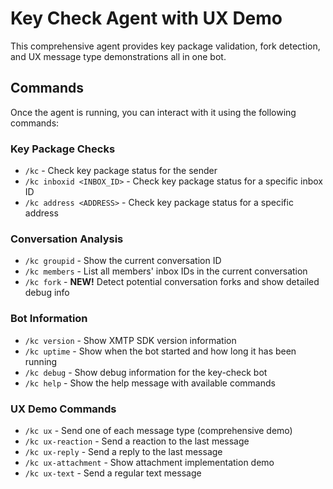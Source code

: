 # Key Check Agent with UX Demo

This comprehensive agent provides key package validation, fork detection, and UX message type demonstrations all in one bot.

## Commands

Once the agent is running, you can interact with it using the following commands:

### Key Package Checks

- `/kc` - Check key package status for the sender
- `/kc inboxid <INBOX_ID>` - Check key package status for a specific inbox ID
- `/kc address <ADDRESS>` - Check key package status for a specific address

### Conversation Analysis

- `/kc groupid` - Show the current conversation ID
- `/kc members` - List all members' inbox IDs in the current conversation
- `/kc fork` - **NEW!** Detect potential conversation forks and show detailed debug info

### Bot Information

- `/kc version` - Show XMTP SDK version information
- `/kc uptime` - Show when the bot started and how long it has been running
- `/kc debug` - Show debug information for the key-check bot
- `/kc help` - Show the help message with available commands

### UX Demo Commands

- `/kc ux` - Send one of each message type (comprehensive demo)
- `/kc ux-reaction` - Send a reaction to the last message
- `/kc ux-reply` - Send a reply to the last message
- `/kc ux-attachment` - Show attachment implementation demo
- `/kc ux-text` - Send a regular text message
